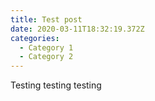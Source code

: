 ```yaml
---
title: Test post
date: 2020-03-11T18:32:19.372Z
categories: 
  - Category 1
  - Category 2
---
```

Testing testing testing